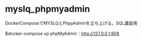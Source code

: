 # myslq_phpmyadmin
DockerComposeでMYSLQとPhpyAdminを立ち上げる。SQL講習用

$docker-compose up
phpMyAdmin：http://127.0.0.1:808

